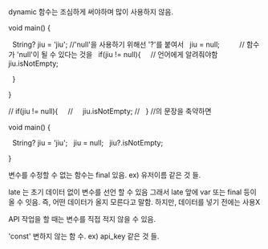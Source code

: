 
dynamic 함수는 조심하게 써야하며 많이 사용하지 않음.


void main() {

  String? jiu = 'jiu'; //'null'을 사용하기 위해선 '?'를 붙여서
  jiu = null;          // 함수가 'null'이 될 수 있다는 것을
  if(jiu != null){     // 언어에게 알려줘야함
    jiu.isNotEmpty;

  }

}

  

// if(jiu != null){    
//     jiu.isNotEmpty;
//   }
//의 문장을 축약하면

  

void main() {

  String? jiu = 'jiu';
  jiu = null;
  jiu?.isNotEmpty;

}

변수를 수정할 수 없는 함수는 final 있음.
ex) 유저이름 같은 것 들.

late 는 초기 데이터 없이 변수를 선언 할 수 있음
그래서 late 앞에 var 또는 final 등이 올 수 잇음.
즉,  어떤 데이터가 올지 모른다고 말함.
하지만, 데이터를 넣기 전에는 사용X


API 작업을 할 때는 변수를 직접 적지 않을 수 있음.

'const' 변하지 않는 함 수.
ex) api_key 같은 것 들.


